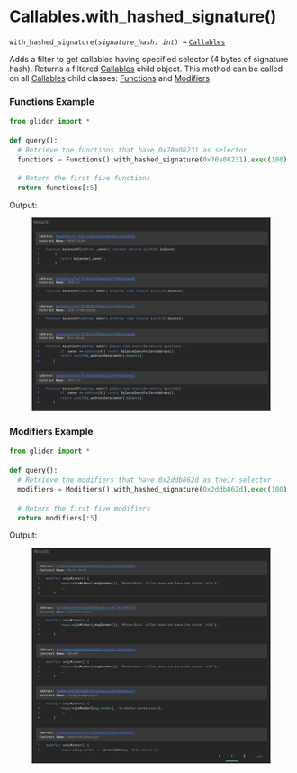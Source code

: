 # Callables.with\_hashed\_signature()

`with_hashed_signature(`_`signature_hash: int`_`) →` [`Callables`](./)

Adds a filter to get callables having specified selector (4 bytes of signature hash). Returns a filtered [Callables](./) child object. This method can be called on all [Callables](./) child classes: [Functions](functions/) and [Modifiers](modifiers/).

### Functions Example

```python
from glider import *

def query():
  # Retrieve the functions that have 0x70a08231 as selector
  functions = Functions().with_hashed_signature(0x70a08231).exec(100)

  # Return the first five functions
  return functions[:5]
```

Output:

<figure><img src="../../.gitbook/assets/image.png" alt=""><figcaption></figcaption></figure>

### Modifiers Example

```python
from glider import *

def query():
  # Retrieve the modifiers that have 0x2ddb862d as their selector
  modifiers = Modifiers().with_hashed_signature(0x2ddb862d).exec(100)

  # Return the first five modifiers
  return modifiers[:5]
```

Output:

<figure><img src="../../.gitbook/assets/image (177).png" alt=""><figcaption></figcaption></figure>
